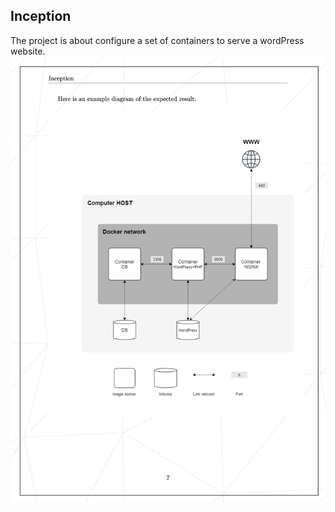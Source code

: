 ## Inception
 The project is about configure a set of containers to serve a wordPress website.
 ![Image Alt Text](./archi.jpg)

